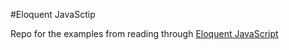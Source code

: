 #Eloquent JavaSctip

Repo for the examples from reading through <a href="http://eloquentjavascript.net/01_values.html" target="_blank">Eloquent JavaScript</a>